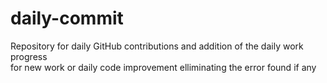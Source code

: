 # daily-commit
Repository for daily GitHub contributions and addition of the daily work progress  
for new work or daily code improvement elliminating the error found if any


